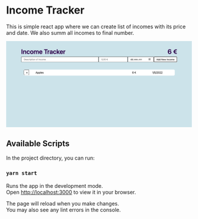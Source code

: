 # Income Tracker

This is simple react app where we can create list of incomes with its price and date. We also summ all incomes to final number.

![This is an image](/img/view-large-screen.png)

## Available Scripts
In the project directory, you can run:

### `yarn start`

Runs the app in the development mode.\
Open [http://localhost:3000](http://localhost:3000) to view it in your browser.

The page will reload when you make changes.\
You may also see any lint errors in the console.
